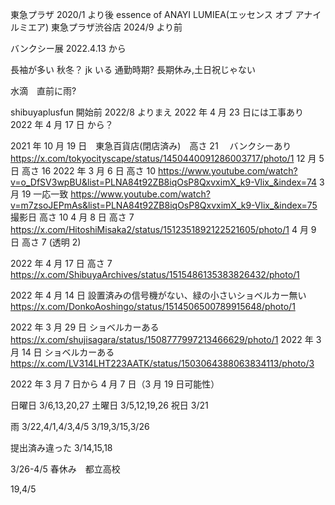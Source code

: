 東急プラザ 2020/1 より後
essence of ANAYI LUMIEA(エッセンス オブ アナイ ルミエア) 東急プラザ渋谷店 2024/9 より前

バンクシー展 2022.4.13 から

長袖が多い 秋冬？
jk いる 通勤時期? 長期休み,土日祝じゃない

水滴　直前に雨?

shibuyaplusfun 開始前 2022/8 よりまえ
2022 年 4 月 23 日には工事あり
2022 年 4 月 17 日 から？

2021 年 10 月 19 日　東急百貨店(閉店済み)　高さ 21 　バンクシーあり https://x.com/tokyocityscape/status/1450440091286003717/photo/1
12 月 5 日 高さ 16
2022 年 3 月 6 日 高さ 10 https://www.youtube.com/watch?v=o_DfSV3wpBU&list=PLNA84t92ZB8iqOsP8QxvximX_k9-Vlix_&index=74
3 月 19 一応一致 https://www.youtube.com/watch?v=m7zsoJEPmAs&list=PLNA84t92ZB8iqOsP8QxvximX_k9-Vlix_&index=75
撮影日 高さ 10
4 月 8 日 高さ 7 https://x.com/HitoshiMisaka2/status/1512351892122521605/photo/1
4 月 9 日 高さ 7 (透明 2)

2022 年 4 月 17 日 高さ 7 https://x.com/ShibuyaArchives/status/1515486135383826432/photo/1

2022 年 4 月 14 日 設置済みの信号機がない、緑の小さいショベルカー無い　https://x.com/DonkoAoshingo/status/1514506500789915648/photo/1

2022 年 3 月 29 日 ショベルカーある https://x.com/shujisagara/status/1508777997213466629/photo/1
2022 年 3 月 14 日 ショベルカーある https://x.com/LV314LHT223AATK/status/1503064388063834113/photo/3

2022 年 3 月 7 日から 4 月 7 日（3 月 19 日可能性）

日曜日 3/6,13,20,27
土曜日 3/5,12,19,26
祝日 3/21

雨 3/22,4/1,4/3,4/5
3/19,3/15,3/26

提出済み違った 3/14,15,18

3/26-4/5 春休み　都立高校

19,4/5
